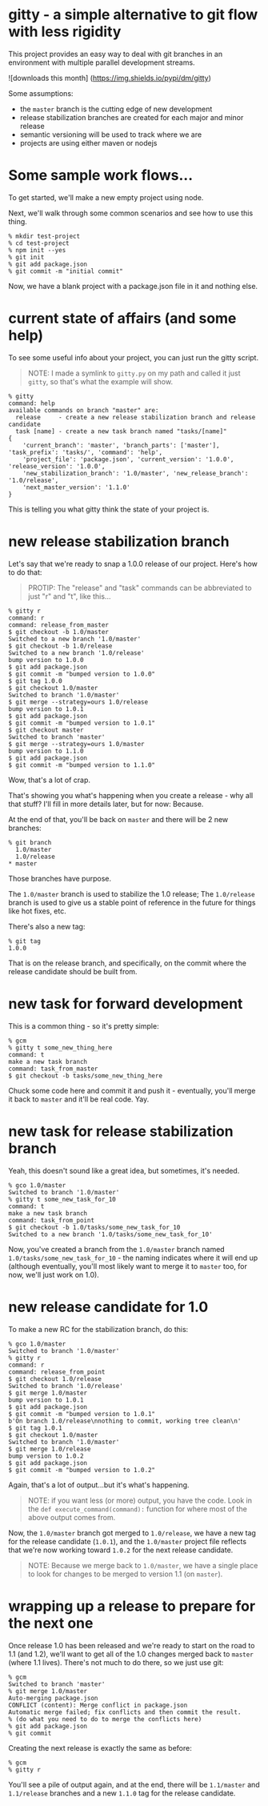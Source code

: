 # gitty - a simple alternative to git flow with less rigidity

This project provides an easy way to deal with git branches in an environment with multiple parallel development streams.

![downloads this month] 
(https://img.shields.io/pypi/dm/gitty)

Some assumptions:

- the `master` branch is the cutting edge of new development
- release stabilization branches are created for each major and minor release
- semantic versioning will be used to track where we are
- projects are using either maven or nodejs 

# Some sample work flows...

To get started, we'll make a new empty project using node. 

Next, we'll walk through some common scenarios and see how to use this thing.

```shell script
% mkdir test-project
% cd test-project
% npm init --yes
% git init
% git add package.json
% git commit -m "initial commit"
```

Now, we have a blank project with a package.json file in it and nothing else.

# current state of affairs (and some help)

To see some useful info about your project, you can just run the gitty script.

> NOTE: I made a symlink to `gitty.py` on my path and called it just `gitty`, so that's what the example will show.

```shell script
% gitty
command: help
available commands on branch "master" are:
  release     - create a new release stabilization branch and release candidate
  task [name] - create a new task branch named "tasks/[name]"
{
    'current_branch': 'master', 'branch_parts': ['master'], 'task_prefix': 'tasks/', 'command': 'help', 
    'project_file': 'package.json', 'current_version': '1.0.0', 'release_version': '1.0.0', 
    'new_stabilization_branch': '1.0/master', 'new_release_branch': '1.0/release',  
    'next_master_version': '1.1.0'
}
```

This is telling you what gitty think the state of your project is.

# new release stabilization branch

Let's say that we're ready to snap a 1.0.0 release of our project. Here's how to do that:

> PROTIP: The "release" and "task" commands can be abbreviated to just "r" and "t", like this...

```shell script
% gitty r
command: r
command: release_from_master
$ git checkout -b 1.0/master
Switched to a new branch '1.0/master'
$ git checkout -b 1.0/release
Switched to a new branch '1.0/release'
bump version to 1.0.0
$ git add package.json
$ git commit -m "bumped version to 1.0.0"
$ git tag 1.0.0
$ git checkout 1.0/master
Switched to branch '1.0/master'
$ git merge --strategy=ours 1.0/release
bump version to 1.0.1
$ git add package.json
$ git commit -m "bumped version to 1.0.1"
$ git checkout master
Switched to branch 'master'
$ git merge --strategy=ours 1.0/master
bump version to 1.1.0
$ git add package.json
$ git commit -m "bumped version to 1.1.0"
```

Wow, that's a lot of crap.

That's showing you what's happening when you create a release - why all that stuff? I'll fill in more details later, but for now: Because.

At the end of that, you'll be back on `master` and there will be 2 new branches:

```
% git branch
  1.0/master
  1.0/release
* master
```

Those branches have purpose.

The `1.0/master` branch is used to stabilize the 1.0 release; The `1.0/release` branch is used to give us a stable point of reference in the future for things like hot fixes, etc.

There's also a new tag:

```
% git tag
1.0.0
```

That is on the release branch, and specifically, on the commit where the release candidate should be built from.

# new task for forward development

This is a common thing - so it's pretty simple:

```
% gcm
% gitty t some_new_thing_here
command: t
make a new task branch
command: task_from_master
$ git checkout -b tasks/some_new_thing_here
```

Chuck some code here and commit it and push it - eventually, you'll merge it back to `master` and it'll be real code. Yay.

# new task for release stabilization branch

Yeah, this doesn't sound like a great idea, but sometimes, it's needed.

```
% gco 1.0/master
Switched to branch '1.0/master'
% gitty t some_new_task_for_10
command: t
make a new task branch
command: task_from_point
$ git checkout -b 1.0/tasks/some_new_task_for_10
Switched to a new branch '1.0/tasks/some_new_task_for_10'
```

Now, you've created a branch from the `1.0/master` branch named `1.0/tasks/some_new_task_for_10` - the naming indicates where it will end up (although eventually, you'll most likely want to merge it to `master` too, for now, we'll just work on 1.0).

# new release candidate for 1.0

To make a new RC for the stabilization branch, do this:

```
% gco 1.0/master
Switched to branch '1.0/master'
% gitty r
command: r
command: release_from_point
$ git checkout 1.0/release
Switched to branch '1.0/release'
$ git merge 1.0/master
bump version to 1.0.1
$ git add package.json
$ git commit -m "bumped version to 1.0.1"
b'On branch 1.0/release\nnothing to commit, working tree clean\n'
$ git tag 1.0.1
$ git checkout 1.0/master
Switched to branch '1.0/master'
$ git merge 1.0/release
bump version to 1.0.2
$ git add package.json
$ git commit -m "bumped version to 1.0.2"
```

Again, that's a lot of output...but it's what's happening.

> NOTE: if you want less (or more) output, you have the code. Look in the `def execute_command(command):` function 
> for where most of the above output comes from.

Now, the `1.0/master` branch got merged to `1.0/release`, we have a new tag for the release candidate (`1.0.1`), and the `1.0/master` project file reflects that we're now working toward `1.0.2` for the next release candidate.

> NOTE: Because we merge back to `1.0/master`, we have a single place to look for changes to be merged to version 1.1 (on `master`).

# wrapping up a release to prepare for the next one

Once release 1.0 has been released and we're ready to start on the road to 1.1 (and 1.2), we'll want to get all of the 1.0 changes merged back to `master` (where 1.1 lives). There's not much to do there, so we just use git:

```
% gcm
Switched to branch 'master'
% git merge 1.0/master
Auto-merging package.json
CONFLICT (content): Merge conflict in package.json
Automatic merge failed; fix conflicts and then commit the result.
% (do what you need to do to merge the conflicts here)
% git add package.json
% git commit
```

Creating the next release is exactly the same as before:

```
% gcm
% gitty r
```

You'll see a pile of output again, and at the end, there will be `1.1/master` and `1.1/release` branches and a new `1.1.0` tag for the release candidate.

